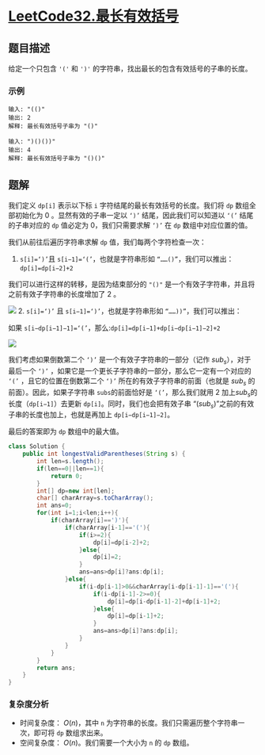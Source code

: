 # [LeetCode32.最长有效括号](https://leetcode-cn.com/problems/longest-valid-parentheses/)
## 题目描述
给定一个只包含 `'('` 和 `')'` 的字符串，找出最长的包含有效括号的子串的长度。

### 示例
```
输入: "(()"
输出: 2
解释: 最长有效括号子串为 "()"
```
```
输入: ")()())"
输出: 4
解释: 最长有效括号子串为 "()()"
```
## 题解
我们定义 `dp[i]` 表示以下标 `i` 字符结尾的最长有效括号的长度。我们将 `dp` 数组全部初始化为 0 。显然有效的子串一定以 `‘)’` 结尾，因此我们可以知道以 `‘(’` 结尾的子串对应的 `dp` 值必定为 0，我们只需要求解 `‘)’` 在 `dp` 数组中对应位置的值。

我们从前往后遍历字符串求解 `dp` 值，我们每两个字符检查一次：

1. `s[i]=‘)’`且 `s[i−1]=‘(’`，也就是字符串形如 `“……()”`，我们可以推出：`dp[i]=dp[i−2]+2`

我们可以进行这样的转移，是因为结束部分的 `"()"` 是一个有效子字符串，并且将之前有效子字符串的长度增加了 2 。

![](https://picgp.oss-cn-beijing.aliyuncs.com/img/20200909232024.png)
2. `s[i]=‘)’` 且 `s[i−1]=‘)’`，也就是字符串形如 `“……))”`，我们可以推出：

如果 `s[i−dp[i−1]−1]=‘(’`，那么:`dp[i]=dp[i−1]+dp[i−dp[i−1]−2]+2`

![](https://picgp.oss-cn-beijing.aliyuncs.com/img/20200909232043.png)

我们考虑如果倒数第二个 `‘)’` 是一个有效子字符串的一部分（记作 $sub_{s}$），对于最后一个 `‘)’` ，如果它是一个更长子字符串的一部分，那么它一定有一个对应的 `‘(’` ，且它的位置在倒数第二个 `‘)’` 所在的有效子字符串的前面（也就是 $sub_{s}$ 的前面）。因此，如果子字符串 `subs`的前面恰好是 `‘(’`，那么我们就用 2 加上$sub_{s}$的长度（`dp[i−1]`）去更新 `dp[i]`。同时，我们也会把有效子串 “($sub_{s}$)”之前的有效子串的长度也加上，也就是再加上 `dp[i−dp[i−1]−2]`。

最后的答案即为 `dp` 数组中的最大值。

```java
class Solution {
    public int longestValidParentheses(String s) {
        int len=s.length();
        if(len==0||len==1){
            return 0;
        }
        int[] dp=new int[len];
        char[] charArray=s.toCharArray();
        int ans=0;
        for(int i=1;i<len;i++){
            if(charArray[i]==')'){
                if(charArray[i-1]=='('){
                    if(i>=2){
                        dp[i]=dp[i-2]+2;
                    }else{
                        dp[i]=2;
                    }
                    ans=ans>dp[i]?ans:dp[i];
                }else{
                    if(i-dp[i-1]>0&&charArray[i-dp[i-1]-1]=='('){
                        if(i-dp[i-1]-2>=0){
                            dp[i]=dp[i-dp[i-1]-2]+dp[i-1]+2;
                        }else{
                            dp[i]=dp[i-1]+2;
                        }
                        ans=ans>dp[i]?ans:dp[i];
                    }
                }
            }
        }
        return ans;
    }
}
```
### 复杂度分析
- 时间复杂度： $O(n)$，其中 `n` 为字符串的长度。我们只需遍历整个字符串一次，即可将 `dp` 数组求出来。
- 空间复杂度： $O(n)$。我们需要一个大小为 `n` 的 `dp` 数组。
